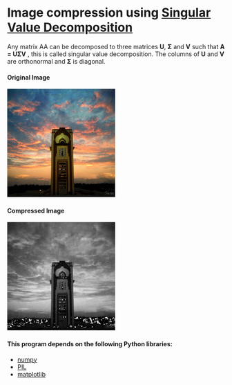 <html>
<body>
<h1>Image compression using <a href="http://web.mit.edu/be.400/www/SVD/Singular_Value_Decomposition.htm">Singular Value Decomposition</a></h1>
<p>
Any matrix  AA  can be decomposed to three matrices  <b>U</b>, <b>Σ</b> and <b>V</b> such that  <b>A = UΣV</b> , 
this is called singular value decomposition. The columns of <b>U</b> and <b>V</b> are orthonormal and <b>Σ</b> is diagonal.
</p>
<h4>Original Image</h4>
<img src="test.jpg" style="height:250px;width:250px">
<br>
<h4>Compressed Image</h4>
<img src="compressed.jpg" style="height:250px;width:250px">
<br>
<h4>This program depends on the following Python libraries:</h4>
<ul>
<li><a href="http://www.numpy.org/">numpy</a></li>
<li><a href="https://pillow.readthedocs.io/en/4.0.x/">PIL</a></li>
<li><a href="http://matplotlib.org/">matplotlib</a></li>
</ul>
</body>
</html>
